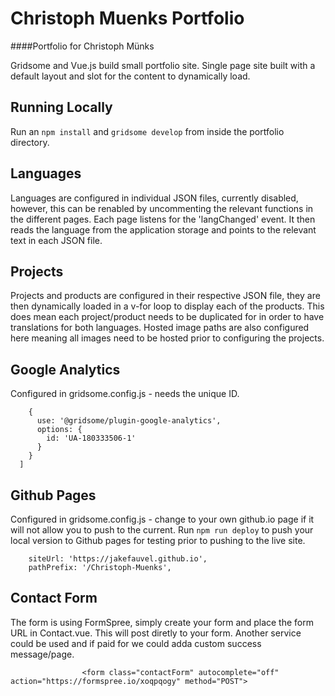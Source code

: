# Christoph Muenks Portfolio
####Portfolio for Christoph Münks

Gridsome and Vue.js build small portfolio site. Single page site built with a default layout and slot for the content to dynamically load.

## Running Locally
Run an `npm install` and `gridsome develop` from inside the portfolio directory.

## Languages
Languages are configured in individual JSON files, currently disabled, however, this can be renabled by uncommenting the relevant functions in the different pages. Each page listens for the 'langChanged' event. It then reads the language from the application storage and points to the relevant text in each JSON file.


## Projects
Projects and products are configured in their respective JSON file, they are then dynamically loaded in a v-for loop to display each of the products. This does mean each project/product needs to be duplicated for in order to have translations for both languages. Hosted image paths are also configured here meaning all images need to be hosted prior to configuring the projects.

## Google Analytics

Configured in gridsome.config.js - needs the unique ID.

```plugins: [
    {
      use: '@gridsome/plugin-google-analytics',
      options: {
        id: 'UA-180333506-1'
      }
    }
  ]
```

## Github Pages
Configured in gridsome.config.js - change to your own github.io page if it will not allow you to push to the current. Run `npm run deploy` to push your local version to Github pages for testing prior to pushing to the live site.

``` 
    siteUrl: 'https://jakefauvel.github.io',
    pathPrefix: '/Christoph-Muenks',
```

## Contact Form

The form is using FormSpree, simply create your form and place the form URL in Contact.vue. This will post diretly to your form. Another service could be used and if paid for we could adda custom success message/page.

```                <form class="contactForm" autocomplete="off" action="https://formspree.io/xoqpqogy" method="POST">```